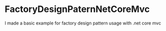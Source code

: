# FactoryDesignPaternNetCoreMvc
I made a basic example for factory design pattern usage with .net core mvc
